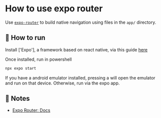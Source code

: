 # How to use expo router

Use [`expo-router`](https://expo.github.io/router) to build native navigation using files in the `app/` directory.

## 🚀 How to run

Install ['Expo'], a framework based on react native, via this guide [here](https://docs.expo.dev/get-started/installation/)

Once installed, run in powershell

```sh
npx expo start
```

If you have a android emulator installed, pressing a will open the emulator and run on that device. Otherwise, run via the expo app.

## 📝 Notes

- [Expo Router: Docs](https://expo.github.io/router)
